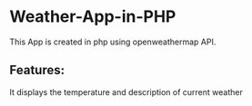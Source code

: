 # Weather-App-in-PHP
This App is created in php using openweathermap API.  
## Features:  
It displays the temperature and description of current weather 
